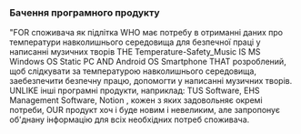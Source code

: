 ### Бачення програмного продукту

"FOR споживача як підлітка WHO має потребу  в отриманні даних про температури навколишнього середовища  для безпечної праці у написанні музичних творів THE  Temperature-Safety_Music IS MS Windows OS Static PC AND Android OS Smartphone THAT розроблений, щоб слідкувати за температурою навколишнього середовища, заебезпечити безпечну  працю, допомогти у написанні музичних творів. UNLIKE інші програмні продукти, наприклад: TUS Software, EHS Management Software, Notion , кожен з яких задовольняє окремі потреби, OUR продукт хоч і буде новим і невеликим, але запропонує об'днану інформацію для всіх необхідних потреб споживача.
